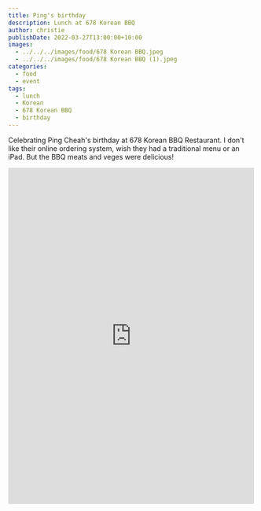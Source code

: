 ```yaml
---
title: Ping's birthday
description: Lunch at 678 Korean BBQ
author: christie
publishDate: 2022-03-27T13:00:00+10:00
images:
  - ../../../images/food/678 Korean BBQ.jpeg
  - ../../../images/food/678 Korean BBQ (1).jpeg
categories:
  - food
  - event
tags:
  - lunch
  - Korean
  - 678 Korean BBQ
  - birthday
---
```


Celebrating Ping Cheah's birthday at 678 Korean BBQ Restaurant. I don't like their online ordering system, wish they had a traditional menu or an iPad. But the BBQ meats and veges were delicious!

<iframe src="https://www.facebook.com/plugins/post.php?href=https%3A%2F%2Fwww.facebook.com%2Fchris1.tham%2Fposts%2Fpfbid07Byx79qciKRTEpkoQ2uuP7hGqR6oQz4cUPEfUjBJXV6PZ7EkWyg8TfHD1mfUDjATl&show_text=true&width=500" width="500" height="684" style="border:none;overflow:hidden" scrolling="no" frameborder="0" allowfullscreen="true" allow="autoplay; clipboard-write; encrypted-media; picture-in-picture; web-share"></iframe>
